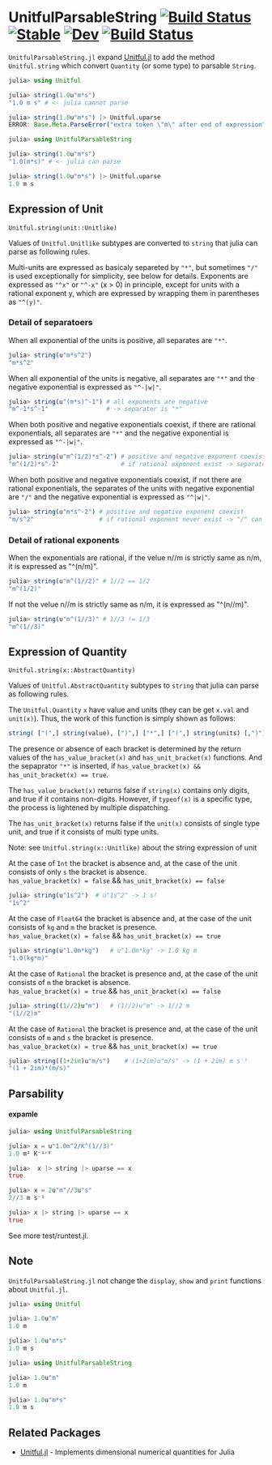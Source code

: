 # UnitfulParsableString [![Build Status](https://github.com/michikawa07/UnitfulParsableString.jl/actions/workflows/CI.yml/badge.svg?branch=main)](https://github.com/michikawa07/UnitfulParsableString.jl/actions/workflows/CI.yml?query=branch%3Amain) [![Stable](https://img.shields.io/badge/docs-stable-blue.svg)](https://michikawa07.github.io/UnitfulParsableString.jl/stable/) [![Dev](https://img.shields.io/badge/docs-dev-blue.svg)](https://michikawa07.github.io/UnitfulParsableString.jl/dev/) [![Build Status](https://travis-ci.com/michikawa07/UnitfulParsableString.jl.svg?branch=main)](https://travis-ci.com/michikawa07/UnitfulParsableString.jl)

`UnitfulParsableString.jl` expand [Unitful.jl](https://github.com/PainterQubits/Unitful.jl) to add the method `Unitful.string` which convert `Quantity` (or some type) to parsable `String`.

```julia
julia> using Unitful

julia> string(1.0u"m*s") 
"1.0 m s" # <- julia cannot parse

julia> string(1.0u"m*s") |> Unitful.uparse
ERROR: Base.Meta.ParseError("extra token \"m\" after end of expression")

julia> using UnitfulParsableString

julia> string(1.0u"m*s")
"1.0(m*s)" # <- julia can parse

julia> string(1.0u"m*s") |> Unitful.uparse
1.0 m s
```

## Expression of Unit
 	Unitful.string(unit::Unitlike)

Values of `Unitful.Unitlike` subtypes are converted to `string` that julia can parse as following rules.

Multi-units are expressed as basicaly separeted by `"*"`, but sometimes `"/"` is used exceptionally for simplicity, see below for details.
Exponents are expressed as `"^x"` or `"^-x"` (x > 0) in principle, except for units with a rational exponent y, which are expressed by wrapping them in parentheses as `"^(y)"`.

### Detail of separatoers
When all exponential of the units is positive, all separates are `"*"`.
```julia
julia> string(u"m*s^2")
"m*s^2"
```
When all exponential of the units is negative, all separates are `"*"` and the negative exponential is expressed as `"^-|w|"`.
```julia
julia> string(u"(m*s)^-1") # all exponents are negative
"m^-1*s^-1"                # -> separater is "*"
```
When both positive and negative exponentials coexist, if there are rational exponentials, all separates are `"*"` and the negative exponential is expressed as `"^-|w|"`.
```julia
julia> string(u"m^(1/2)*s^-2") # positive and negative exponent coexist
"m^(1/2)*s^-2"                 # if rational exponent exist -> separater is "*"
```
When both positive and negative exponentials coexist, if not there are rational exponentials, the separates of the units with negative exponential are `"/"` and the negative exponential is expressed as `"^|w|"`.
```julia
julia> string(u"m*s^-2") # positive and negative exponent coexist
"m/s^2"                  # if rational exponent never exist -> "/" can be use for separater
```
### Detail of rational exponents

When the exponentials are rational, if the velue n//m is strictly same as n/m, it is expressed as "^(n/m)".
```julia
julia> string(u"m^(1//2)" # 1//2 == 1/2
"m^(1/2)"
```
If not the velue n//m is strictly same as n/m, it is expressed as "^(n//m)".
```julia
julia> string(u"m^(1//3)" # 1//3 != 1/3
"m^(1//3)"
```

## Expression of Quantity
	Unitful.string(x::AbstractQuantity)

Values of `Unitful.AbstractQuantity` subtypes to `string` that julia can parse as following rules.

The `Unitful.Quantity` `x` have value and units (they can be get `x.val` and `unit(x)`).
Thus, the work of this function is simply shown as follows:
```julia
string( ["(",] string(value), [")",] ["*",] ["(",] string(units) [,")"] )
```
The presence or absence of each bracket is determined by the return values of the `has_value_bracket(x)` and `has_unit_bracket(x)` functions.
And the sepaprator `"*"` is inserted, if `has_value_bracket(x) && has_unit_bracket(x) == true`.

The `has_value_bracket(x)` returns false if `string(x)` contains only digits, and true if it contains non-digits.
However, if `typeof(x)` is a specific type, the process is lightened by multiple dispatching.

The `has_unit_bracket(x)` returns false if the `unit(x)` consists of single type unit, and true if it consists of multi type units.

Note: see `Unitful.string(x::Unitlike)` about the string expression of unit 

At the case of `Int` the bracket is absence and, at the case of the unit consists of only `s` the bracket is absence.  
 `has_value_bracket(x) = false` && `has_unit_bracket(x) == false`
```julia
julia> string(u"1s^2")	# u"1s^2" -> 1 s²
"1s^2"
```
At the case of `Float64` the bracket is absence and, at the case of the unit consists of `kg` and `m` the bracket is presence.  
`has_value_bracket(x) = false` && `has_unit_bracket(x) == true`
```julia
julia> string(u"1.0m*kg")	# u"1.0m*kg" -> 1.0 kg m
"1.0(kg*m)"
```
At the case of `Rational` the bracket is presence and, at the case of the unit consists of `m` the bracket is absence.  
`has_value_bracket(x) = true` && `has_unit_bracket(x) == false`
```julia
julia> string((1//2)u"m")	# (1//2)u"m" -> 1//2 m
"(1//2)m"
```

At the case of `Rational` the bracket is presence and, at the case of the unit consists of `m` and `s` the bracket is presence.  
`has_value_bracket(x) = true` && `has_unit_bracket(x) == true`
```julia
julia> string((1+2im)u"m/s")	# (1+2im)u"m/s" -> (1 + 2im) m s⁻¹
"(1 + 2im)*(m/s)"
```

## Parsability

#### expamle
```julia
julia> using UnitfulParsableString 

julia> x = u"1.0m^2/K^(1//3)"
1.0 m² K⁻¹ᐟ³

julia>  x |> string |> uparse == x
true

julia> x = 2u"m"//3u"s"
2//3 m s⁻¹

julia> x |> string |> uparse == x
true
```

See more test/runtest.jl.

## Note
`UnitfulParsableString.jl` not change the `display`, `show` and `print` functions about `Unitful.jl`.

```julia
julia> using Unitful

julia> 1.0u"m"
1.0 m

julia> 1.0u"m*s"
1.0 m s

julia> using UnitfulParsableString

julia> 1.0u"m"
1.0 m

julia> 1.0u"m*s"
1.0 m s
```


## Related Packages

* [Unitful.jl](https://github.com/PainterQubits/Unitful.jl) - Implements dimensional numerical quantities for Julia
